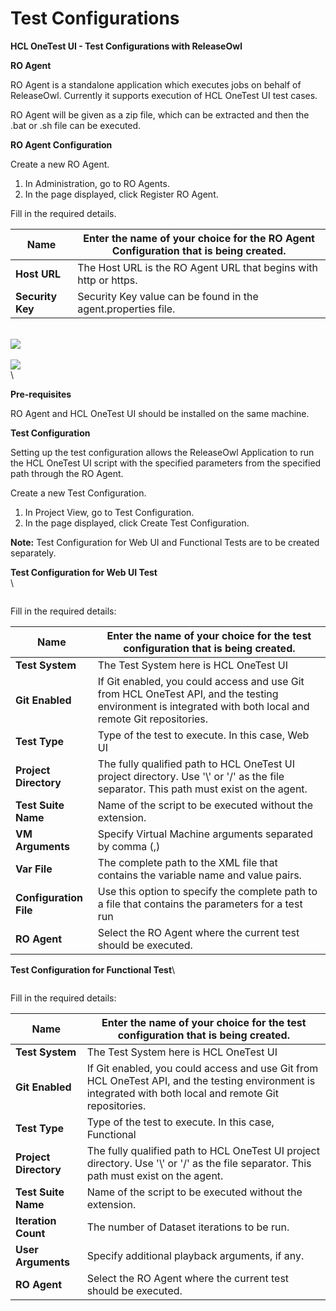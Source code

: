 # Test Configurations

**HCL OneTest UI - Test Configurations with ReleaseOwl**

**RO Agent**

RO Agent is a standalone application which executes jobs on behalf of ReleaseOwl. Currently it supports execution of HCL OneTest UI test cases.

RO Agent will be given as a zip file, which can be extracted and then the .bat or .sh file can be executed.

**RO Agent Configuration**

Create a new RO Agent.

1. In Administration, go to RO Agents.
2. In the page displayed, click Register RO Agent.

Fill in the required details.

| **Name**         | Enter the name of your choice for the RO Agent Configuration that is being created. |
| ---------------- | ----------------------------------------------------------------------------------- |
| **Host URL**     | The Host URL is the RO Agent URL that begins with http or https.                    |
| **Security Key** | Security Key value can be found in the agent.properties file.                       |

\
![](https://www.docs.releaseowl.com/assets/img/test-configurations-1.jpg)\
\
![](https://www.docs.releaseowl.com/assets/img/test-configurations-2.jpg)\
\


**Pre-requisites**

RO Agent and HCL OneTest UI should be installed on the same machine.

**Test Configuration**

Setting up the test configuration allows the ReleaseOwl Application to run the HCL OneTest UI script with the specified parameters from the specified path through the RO Agent.

Create a new Test Configuration.

1. In Project View, go to Test Configuration.
2. In the page displayed, click Create Test Configuration.

**Note:** Test Configuration for Web UI and Functional Tests are to be created separately.

**Test Configuration for Web UI Test**\
\


<figure><img src="https://www.docs.releaseowl.com/assets/img/test-configurations-3.jpg" alt=""><figcaption></figcaption></figure>

Fill in the required details:

| **Name**               | Enter the name of your choice for the test configuration that is being created.                                                                           |
| ---------------------- | --------------------------------------------------------------------------------------------------------------------------------------------------------- |
| **Test System**        | The Test System here is HCL OneTest UI                                                                                                                    |
| **Git Enabled**        | If Git enabled, you could access and use Git from HCL OneTest API, and the testing environment is integrated with both local and remote Git repositories. |
| **Test Type**          | Type of the test to execute. In this case, Web UI                                                                                                         |
| **Project Directory**  | The fully qualified path to HCL OneTest UI project directory. Use '\\' or '/' as the file separator. This path must exist on the agent.                   |
| **Test Suite Name**    | Name of the script to be executed without the extension.                                                                                                  |
| **VM Arguments**       | Specify Virtual Machine arguments separated by comma (,)                                                                                                  |
| **Var File**           | The complete path to the XML file that contains the variable name and value pairs.                                                                        |
| **Configuration File** | Use this option to specify the complete path to a file that contains the parameters for a test run                                                        |
| **RO Agent**           | Select the RO Agent where the current test should be executed.                                                                                            |

**Test Configuration for Functional Test**\


<figure><img src="https://www.docs.releaseowl.com/assets/img/test-configurations-4.jpg" alt=""><figcaption></figcaption></figure>

Fill in the required details:

| **Name**              | Enter the name of your choice for the test configuration that is being created.                                                                           |
| --------------------- | --------------------------------------------------------------------------------------------------------------------------------------------------------- |
| **Test System**       | The Test System here is HCL OneTest UI                                                                                                                    |
| **Git Enabled**       | If Git enabled, you could access and use Git from HCL OneTest API, and the testing environment is integrated with both local and remote Git repositories. |
| **Test Type**         | Type of the test to execute. In this case, Functional                                                                                                     |
| **Project Directory** | The fully qualified path to HCL OneTest UI project directory. Use '\\' or '/' as the file separator. This path must exist on the agent.                   |
| **Test Suite Name**   | Name of the script to be executed without the extension.                                                                                                  |
| **Iteration Count**   | The number of Dataset iterations to be run.                                                                                                               |
| **User Arguments**    | Specify additional playback arguments, if any.                                                                                                            |
| **RO Agent**          | Select the RO Agent where the current test should be executed.                                                                                            |
